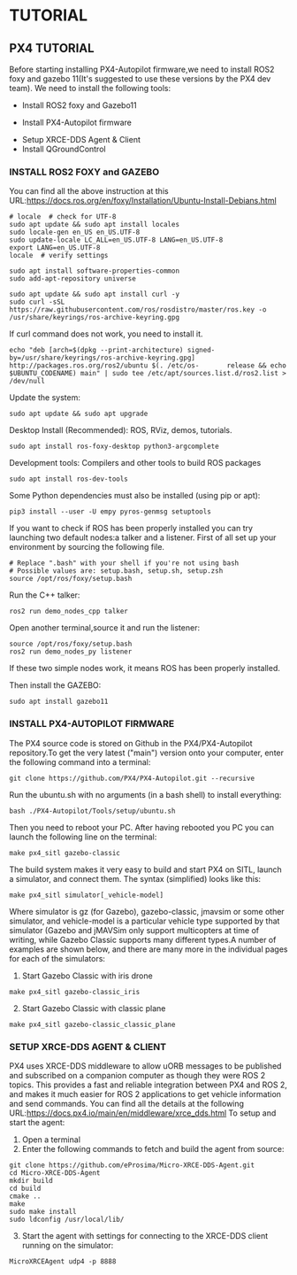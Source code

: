 # TUTORIAL
## PX4 TUTORIAL
Before starting installing PX4-Autopilot firmware,we need to install ROS2 foxy and gazebo 11(It's suggested to use these versions by the PX4 dev team).
We need to install the following tools:
- Install ROS2 foxy and Gazebo11
* Install PX4-Autopilot firmware
+ Setup XRCE-DDS Agent & Client
+ Install QGroundControl

### INSTALL ROS2 FOXY and GAZEBO
  You can find all the above instruction at this URL:https://docs.ros.org/en/foxy/Installation/Ubuntu-Install-Debians.html 
  ```
# locale  # check for UTF-8
  sudo apt update && sudo apt install locales
  sudo locale-gen en_US en_US.UTF-8
  sudo update-locale LC_ALL=en_US.UTF-8 LANG=en_US.UTF-8
  export LANG=en_US.UTF-8
  locale  # verify settings
  ```
  ```
  sudo apt install software-properties-common
  sudo add-apt-repository universe
  ```
  ```
  sudo apt update && sudo apt install curl -y
  sudo curl -sSL https://raw.githubusercontent.com/ros/rosdistro/master/ros.key -o /usr/share/keyrings/ros-archive-keyring.gpg
  ```
  If curl command does not work, you need to install it.
  ```
  echo "deb [arch=$(dpkg --print-architecture) signed-by=/usr/share/keyrings/ros-archive-keyring.gpg] http://packages.ros.org/ros2/ubuntu $(. /etc/os-       release && echo $UBUNTU_CODENAME) main" | sudo tee /etc/apt/sources.list.d/ros2.list > /dev/null
  ```
  Update the system:
  ```
  sudo apt update && sudo apt upgrade
  ```
  Desktop Install (Recommended): ROS, RViz, demos, tutorials.
  ```
  sudo apt install ros-foxy-desktop python3-argcomplete
  ```
  Development tools: Compilers and other tools to build ROS packages
   ```
   sudo apt install ros-dev-tools
   ```
  Some Python dependencies must also be installed (using pip or apt):
  ```
  pip3 install --user -U empy pyros-genmsg setuptools
  ```
  If you want to check if ROS has been properly installed you can try launching two default nodes:a talker and a listener.
  First of all set up your environment by sourcing the following file.
  ```
  # Replace ".bash" with your shell if you're not using bash
  # Possible values are: setup.bash, setup.sh, setup.zsh
  source /opt/ros/foxy/setup.bash
  ```
  Run the C++ talker:
  ```
  ros2 run demo_nodes_cpp talker
  ```
  Open another terminal,source it and run the listener:
  ```
  source /opt/ros/foxy/setup.bash
  ros2 run demo_nodes_py listener
  ```
  If these two simple nodes work, it means ROS has been properly installed.
  
  Then install the GAZEBO:
  ```
  sudo apt install gazebo11
  ```
  
  ### INSTALL PX4-AUTOPILOT FIRMWARE
  
  The PX4 source code is stored on Github in the PX4/PX4-Autopilot repository.To get the very latest ("main") version onto your computer, enter the           following command into a terminal:
  ```
  git clone https://github.com/PX4/PX4-Autopilot.git --recursive
  ```
  Run the ubuntu.sh with no arguments (in a bash shell) to install everything:
  ```
  bash ./PX4-Autopilot/Tools/setup/ubuntu.sh
  ```
  Then you need to reboot your PC.
  After having rebooted you PC you can launch the following line on the terminal:
  ```
  make px4_sitl gazebo-classic
  ```
  The build system makes it very easy to build and start PX4 on SITL, launch a simulator, and connect them. The syntax (simplified) looks like this:
  ```
  make px4_sitl simulator[_vehicle-model]
  ```
  Where simulator is gz (for Gazebo), gazebo-classic, jmavsim or some other simulator, and vehicle-model is a particular vehicle type supported by that       simulator (Gazebo and jMAVSim only support multicopters at time of writing, while Gazebo Classic supports many different types.A number of examples are     shown below, and there are many more in the individual pages for each of the simulators:
  1. Start Gazebo Classic with iris drone
  ```
  make px4_sitl gazebo-classic_iris
  ```
  2. Start Gazebo Classic with classic plane
  ```
  make px4_sitl gazebo-classic_classic_plane
  ```
  ### SETUP XRCE-DDS AGENT & CLIENT
  PX4 uses XRCE-DDS middleware to allow uORB messages to be published and subscribed on a companion computer as though they were ROS 2 topics. This           provides a fast and reliable integration between PX4 and ROS 2, and makes it much easier for ROS 2 applications to get vehicle information and send         commands. You can find all the details at the following URL:https://docs.px4.io/main/en/middleware/xrce_dds.html
  To setup and start the agent:
  1. Open a terminal
  2. Enter the following commands to fetch and build the agent from source:
  ```
  git clone https://github.com/eProsima/Micro-XRCE-DDS-Agent.git
  cd Micro-XRCE-DDS-Agent
  mkdir build
  cd build
  cmake ..
  make
  sudo make install
  sudo ldconfig /usr/local/lib/
  ```
  3. Start the agent with settings for connecting to the XRCE-DDS client running on the simulator:
   ```
   MicroXRCEAgent udp4 -p 8888
   ```
